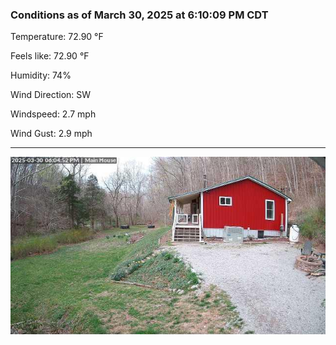 ### Conditions as of March 30, 2025 at 6:10:09 PM CDT 

Temperature: 72.90 &deg;F

Feels like: 72.90 &deg;F

Humidity: 74%

Wind Direction: SW

Windspeed: 2.7 mph

Wind Gust: 2.9 mph

---

<img src="./images/latest.jpeg"/>

